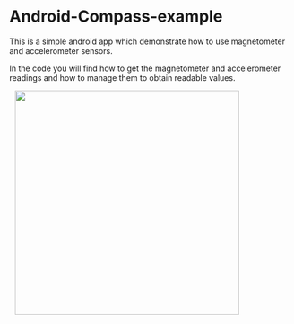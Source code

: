 # Android-Compass-example
This is a simple android app which demonstrate how to use magnetometer and accelerometer sensors.

In the code you will find how to get the magnetometer and accelerometer readings and how to manage them to obtain readable values.

<img src="https://i345.photobucket.com/albums/p373/irafaelperez826/Compass_Example/Screenshot_Compass_Example_zpsktk1frrs.jpg" height="400" hspace="10">
